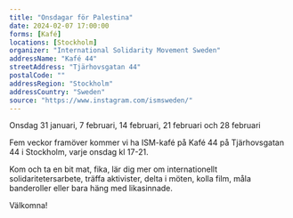 ```yaml
---
title: "Onsdagar för Palestina"
date: 2024-02-07 17:00:00
forms: [Kafé]
locations: [Stockholm]
organizer: "International Solidarity Movement Sweden"
addressName: "Kafé 44"
streetAddress: "Tjärhovsgatan 44"
postalCode: ""
addressRegion: "Stockholm"
addressCountry: "Sweden"
source: "https://www.instagram.com/ismsweden/"
---
```

Onsdag 31 januari, 7 februari, 14 februari, 21 februari och 28 februari

Fem veckor framöver kommer vi ha ISM-kafé på Kafé 44 på Tjärhovsgatan 44 i Stockholm, varje onsdag kl 17-21. 

Kom och ta en bit mat, fika, lär dig mer om internationellt solidaritetersarbete, träffa aktivister, delta i möten, kolla film, måla banderoller eller bara häng med likasinnade.

Välkomna!
